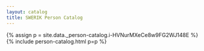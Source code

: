 ```yaml
---
layout: catalog
title: SWERIK Person Catalog
---
```

{% assign p = site.data._person-catalog.i-HVNurMXeCe8w9FG2WJ148E %}
{% include person-catalog.html p=p %}

